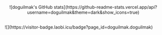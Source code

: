 <p align="center">
![doguilmak's GitHub stats](https://github-readme-stats.vercel.app/api?username=doguilmak&theme=dark&show_icons=true)
</p>
<br>
![](https://visitor-badge.laobi.icu/badge?page_id=doguilmak.doguilmak)
<!--
**doguilmak/doguilmak** is a ✨ _special_ ✨ repository because its `README.md` (this file) appears on your GitHub profile.

Here are some ideas to get you started:

### Hi there 👋

- 🔭 I’m currently working on ...
- 🌱 I’m currently learning ...
- 👯 I’m looking to collaborate on ...
- 🤔 I’m looking for help with ...
- 💬 Ask me about ...
- 📫 How to reach me: ...
- 😄 Pronouns: ...
- ⚡ Fun fact: ...
-->
